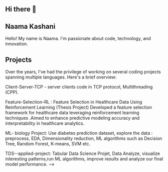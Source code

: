 ## Hi there 👋
## Naama Kashani
Hello! My name is Naama. I'm passionate about code, technology, and innovation.
## Projects
Over the years, I've had the privilege of working on several coding projects spanning multiple languages. Here's a brief overview:

Client-Server-TCP - server clients code in TCP protocol, Multithreading (CPP).

Feature-Selection-RL : Feature Selection in Healthcare Data Using Reinforcement Learning (Thesis Project)
Developed a feature selection framework for healthcare data leveraging reinforcement learning techniques .Aimed to enhance predictive modeling accuracy and interpretability in healthcare analytics.

ML- biology Project:
Use diabetes prediction dataset, explore the data : preprocess, EDA, Dimensionality reduction, ML algorithms such as Decision Tree, Random Forest, K-means, SVM etc.

TDS--applied-project: Tabular Data Science Projet, Data Analyze, visualize interesting patterns,run ML algorithms,  improve results and analyze our final model performance.
-->
